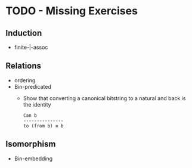 # TODO - Missing Exercises

## Induction 

- finite-|-assoc

## Relations 

- ordering
- Bin-predicated
  - Show that converting a canonical bitstring to a natural and back is the identity
    
    ```
    Can b
    ---------------
    to (from b) ≡ b

## Isomorphism

- Bin-embedding